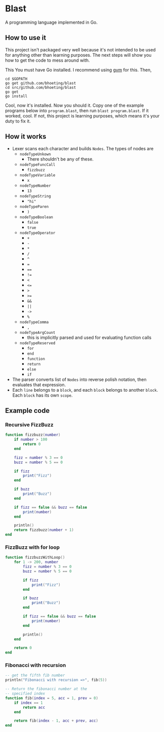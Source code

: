 # Blast
A programming language implemented in Go.

## How to use it
This project isn't packaged very well because it's not intended to be used for anything other than learning purposes.  The next steps will show you how to get the code to mess around with.

This You must have Go installed.  I recommend using [gvm](https://github.com/moovweb/gvm) for this.  Then,
	
	cd $GOPATH
	go get github.com/bhoeting/blast
	cd src/github.com/bhoeting/blast
	go get
	go install
	
Cool, now it's installed.  Now you should it.  Copy one of the example programs below into `program.blast`, then run `blast program.blast`.  If it worked, cool.  If not, this project is learning purposes, which means it's your duty to fix it.
	

## How it works
* Lexer scans each character and builds `Nodes`.  The types of nodes are
    * `nodeTypeUnkown`
        * There shouldn't be any of these.
    * `nodeTypeFuncCall`
        * `fizzbuzz`
    * `nodeTypeVariable`
        * `x`
    * `nodeTypeNumber`
        * `13`
    * `nodeTypeString`
        * `"hi"` 
    * `nodeTypeParen`
        * `)`
    * `nodeTypeBoolean`
        * `false`
        * `true`
    * `nodeTypeOperator`
    	* `+`
    	* `-`
    	* `*`
    	* `/`
    	* `^`
    	* `=`
    	* `==`
    	* `!=`
    	* `<`
    	* `<=`
    	* `>`
    	* `>=`
    	* `&&`
    	* `||`
    	* `->`
    	* `%`
    * `nodeTypeComma`
    	* `,`
    * `nodeTypeArgCount`
    	*  this is implicitly parsed and used for evaluating function calls
    * `nodeTypeReserved`
        * `for`
        * `end`
        * `function`
        * `return`
        * `else`
        * `if`
* The parser converts list of `Nodes` into reverse polish notation, then evaluates that expression.
* Each `line` belongs to a `block`, and each `block` belongs to another `block`.  Each `block` has its own `scope`.


## Example code
### Recursive FizzBuzz
```lua
function fizzbuzz(number)
	if number > 100
		return 0
	end

	fizz = number % 3 == 0
	buzz = number % 5 == 0

	if fizz
		print("Fizz")
	end

	if buzz
		print("Buzz")
	end

	if fizz == false && buzz == false
		print(number)
	end

	println()
	return fizzbuzz(number + 1)
end
```

### FizzBuzz with for loop
```lua
function fizzbuzzWithLoop()
	for 1 -> 200, number
		fizz = number % 3 == 0
		buzz = number % 5 == 0

		if fizz
			print("Fizz")
		end

		if buzz
			print("Buzz")
		end

		if fizz == false && buzz == false
			print(number)
		end

		println()
	end

	return 0
end
```

### Fibonacci with recursion
```lua
-- get the fifth fib number
println("Fibonacci with recursion =>", fib(5))

-- Return the fibonacci number at the 
-- specified index
function fib(index = 5, acc = 1, prev = 0)
	if index == 1 
		return acc
	end

	return fib(index - 1, acc + prev, acc)
end	
```
